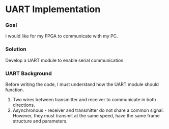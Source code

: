 # UART Implementation

### Goal
I would like for my FPGA to communicate with my PC. 

### Solution
Develop a UART module to enable serial communication.

### UART Background
Before writing the code, I must understand how the UART module should function.

1. Two wires between transmitter and receiver to communicate in both directions.
2. Asynchronous - receiver and transmitter do not share a common signal. However, they must transmit at the same speed, have the same frame structure and parameters.
